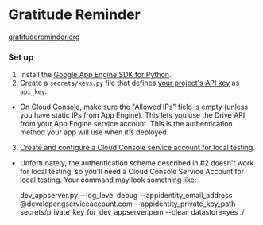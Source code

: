 Gratitude Reminder
==================

[gratitudereminder.org](http://www.gratitudereminder.org/)

### Set up

1.  Install the [Google App Engine SDK for Python](https://developers.google.com/appengine/downloads#Google_App_Engine_SDK_for_Python).
2. Create a `secrets/keys.py` file that defines [your project's API key](https://developers.google.com/api-client-library/python/guide/aaa_apikeys) as `api_key`.
  - On Cloud Console, make sure the "Allowed IPs" field is empty (unless you have static IPs from App Engine). This lets you use the Drive API from your App Engine service account. This is the authentication method your app will use when it's deployed.
3. [Create and configure a Cloud Console service account for local testing](http:/stackoverflow.com/a/22723127/1691482).
  - Unfortunately, the authentication scheme described in #2 doesn't work for local testing, so you'll need a Cloud Console Service Account for local testing. Your command may look something like:

    dev_appserver.py --log_level debug --appidentity_email_address \
    <some-id>@developer.gserviceaccount.com --appidentity_private_key_path \
    secrets/private_key_for_dev_appserver.pem --clear_datastore=yes ./
